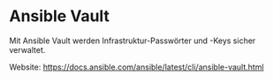 # Ansible Vault
Mit Ansible Vault werden Infrastruktur-Passwörter und -Keys sicher verwaltet. 

Website: <https://docs.ansible.com/ansible/latest/cli/ansible-vault.html>